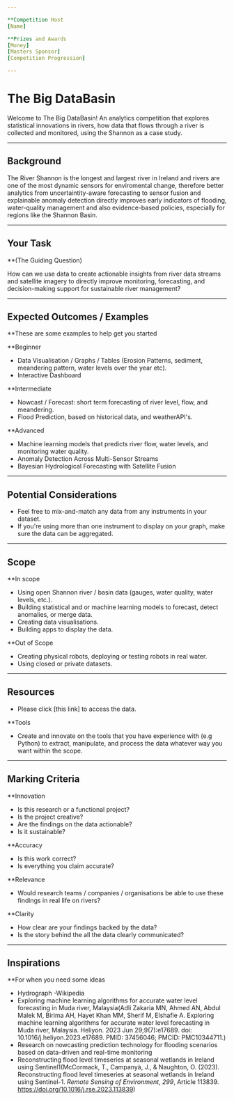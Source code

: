```yaml
--- 

**Competition Host
[Name]

**Prizes and Awards
[Money] 
[Masters Sponsor]
[Competition Progression]

---
```

# The Big DataBasin

Welcome to The Big DataBasin! An analytics competition that explores statistical innovations in rivers, how data that flows through a river is collected and monitored, using the Shannon as a case study.

--- 
## Background

The River Shannon is the longest and largest river in Ireland and rivers are one of the most dynamic sensors for enviromental change, therefore better analytics from uncertaintity-aware forecasting to sensor fusion and explainable anomaly detection directly improves early indicators of flooding, water-quality management and also evidence-based policies, especially for regions like the Shannon Basin.

--- 
## Your Task

**(The Guiding Question)

How can we use data to create actionable insights from river data streams and satellite imagery to directly improve monitoring, forecasting, and decision-making support for sustainable river management?

---
## Expected Outcomes / Examples

**These are some examples to help get you started

**Beginner
- Data Visualisation / Graphs / Tables (Erosion Patterns, sediment, meandering pattern, water levels over the year etc).
- Interactive Dashboard

**Intermediate
- Nowcast / Forecast: short term forecasting of river level, flow, and meandering.
- Flood Prediction, based on historical data, and weatherAPI's.

**Advanced
- Machine learning models that predicts river flow, water levels, and monitoring water quality.
- Anomaly Detection Across Multi-Sensor Streams
- Bayesian Hydrological Forecasting with Satellite Fusion

---
## Potential Considerations

- Feel free to mix-and-match any data from any instruments in your dataset.
- If you're using more than one instrument to display on your graph, make sure the data can be aggregated.

---
## Scope

**In scope
- Using open Shannon river / basin data (gauges, water quality, water levels, etc.).
- Building statistical and or machine learning models to forecast, detect anomalies, or merge data.
- Creating data visualisations.
- Building apps to display the data.

**Out of Scope
- Creating physical robots, deploying or testing robots in real water. 
- Using closed or private datasets.

--- 
## Resources

-  Please click [this link] to access the data.

**Tools
- Create and innovate on the tools that you have experience with (e.g Python) to extract, manipulate, and process the data whatever way you want within the scope. 

---
## Marking Criteria

**Innovation
- Is this research or a functional project?
- Is the project creative?
- Are the findings on the data actionable?
- Is it sustainable?

**Accuracy
- Is this work correct?
- Is everything you claim accurate?

**Relevance
- Would research teams / companies / organisations be able to use these findings in real life on rivers?

**Clarity
 - How clear are your findings backed by the data?
 - Is the story behind the all the data clearly communicated?
 
--- 
## Inspirations

**For when you need some ideas
- Hydrograph -Wikipedia
- Exploring machine learning algorithms for accurate water level forecasting in Muda river, Malaysia(Adli Zakaria MN, Ahmed AN, Abdul Malek M, Birima AH, Hayet Khan MM, Sherif M, Elshafie A. Exploring machine learning algorithms for accurate water level forecasting in Muda river, Malaysia. Heliyon. 2023 Jun 29;9(7):e17689. doi: 10.1016/j.heliyon.2023.e17689. PMID: 37456046; PMCID: PMC10344711.)
- Research on nowcasting prediction technology for flooding scenarios based on data-driven and real-time monitoring
- Reconstructing flood level timeseries at seasonal wetlands in Ireland using Sentinel1(McCormack, T., Campanyà, J., & Naughton, O. (2023). Reconstructing flood level timeseries at seasonal wetlands in Ireland using Sentinel-1. _Remote Sensing of Environment_, _299_, Article 113839. https://doi.org/10.1016/j.rse.2023.113839)
